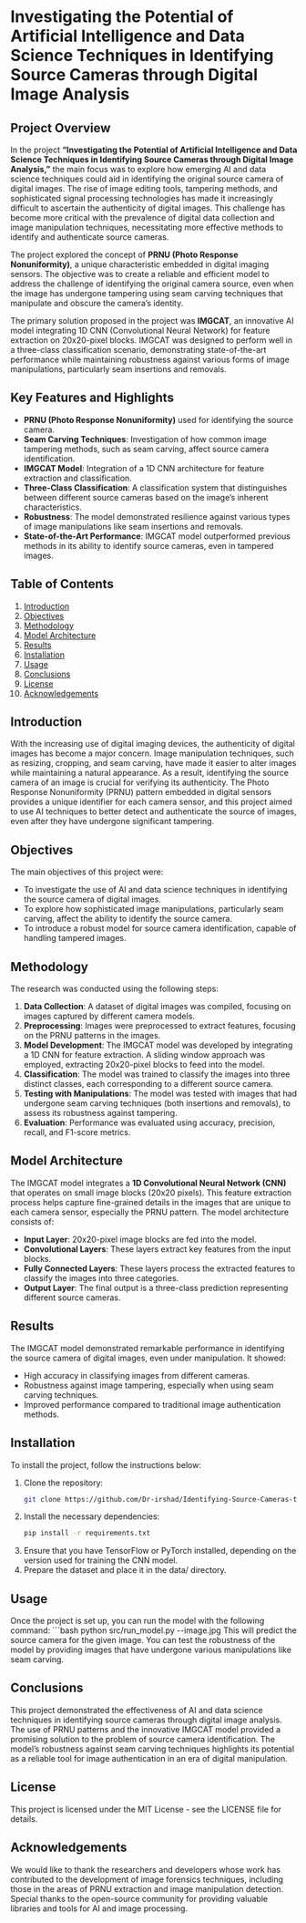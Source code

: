 # Investigating the Potential of Artificial Intelligence and Data Science Techniques in Identifying Source Cameras through Digital Image Analysis

## Project Overview
In the project **“Investigating the Potential of Artificial Intelligence and Data Science Techniques in Identifying Source Cameras through Digital Image Analysis,”** the main focus was to explore how emerging AI and data science techniques could aid in identifying the original source camera of digital images. The rise of image editing tools, tampering methods, and sophisticated signal processing technologies has made it increasingly difficult to ascertain the authenticity of digital images. This challenge has become more critical with the prevalence of digital data collection and image manipulation techniques, necessitating more effective methods to identify and authenticate source cameras. 

The project explored the concept of **PRNU (Photo Response Nonuniformity)**, a unique characteristic embedded in digital imaging sensors. The objective was to create a reliable and efficient model to address the challenge of identifying the original camera source, even when the image has undergone tampering using seam carving techniques that manipulate and obscure the camera’s identity. 

The primary solution proposed in the project was **IMGCAT**, an innovative AI model integrating 1D CNN (Convolutional Neural Network) for feature extraction on 20x20-pixel blocks. IMGCAT was designed to perform well in a three-class classification scenario, demonstrating state-of-the-art performance while maintaining robustness against various forms of image manipulations, particularly seam insertions and removals.

## Key Features and Highlights
- **PRNU (Photo Response Nonuniformity)** used for identifying the source camera.
- **Seam Carving Techniques**: Investigation of how common image tampering methods, such as seam carving, affect source camera identification.
- **IMGCAT Model**: Integration of a 1D CNN architecture for feature extraction and classification.
- **Three-Class Classification**: A classification system that distinguishes between different source cameras based on the image’s inherent characteristics.
- **Robustness**: The model demonstrated resilience against various types of image manipulations like seam insertions and removals.
- **State-of-the-Art Performance**: IMGCAT model outperformed previous methods in its ability to identify source cameras, even in tampered images.

## Table of Contents
1. [Introduction](#introduction)
2. [Objectives](#objectives)
3. [Methodology](#methodology)
4. [Model Architecture](#model-architecture)
5. [Results](#results)
6. [Installation](#installation)
7. [Usage](#usage)
8. [Conclusions](#conclusions)
9. [License](#license)
10. [Acknowledgements](#acknowledgements)

## Introduction
With the increasing use of digital imaging devices, the authenticity of digital images has become a major concern. Image manipulation techniques, such as resizing, cropping, and seam carving, have made it easier to alter images while maintaining a natural appearance. As a result, identifying the source camera of an image is crucial for verifying its authenticity. The Photo Response Nonuniformity (PRNU) pattern embedded in digital sensors provides a unique identifier for each camera sensor, and this project aimed to use AI techniques to better detect and authenticate the source of images, even after they have undergone significant tampering.

## Objectives
The main objectives of this project were:
- To investigate the use of AI and data science techniques in identifying the source camera of digital images.
- To explore how sophisticated image manipulations, particularly seam carving, affect the ability to identify the source camera.
- To introduce a robust model for source camera identification, capable of handling tampered images.

## Methodology
The research was conducted using the following steps:
1. **Data Collection**: A dataset of digital images was compiled, focusing on images captured by different camera models.
2. **Preprocessing**: Images were preprocessed to extract features, focusing on the PRNU patterns in the images.
3. **Model Development**: The IMGCAT model was developed by integrating a 1D CNN for feature extraction. A sliding window approach was employed, extracting 20x20-pixel blocks to feed into the model.
4. **Classification**: The model was trained to classify the images into three distinct classes, each corresponding to a different source camera.
5. **Testing with Manipulations**: The model was tested with images that had undergone seam carving techniques (both insertions and removals), to assess its robustness against tampering.
6. **Evaluation**: Performance was evaluated using accuracy, precision, recall, and F1-score metrics.

## Model Architecture
The IMGCAT model integrates a **1D Convolutional Neural Network (CNN)** that operates on small image blocks (20x20 pixels). This feature extraction process helps capture fine-grained details in the images that are unique to each camera sensor, especially the PRNU pattern. The model architecture consists of:
- **Input Layer**: 20x20-pixel image blocks are fed into the model.
- **Convolutional Layers**: These layers extract key features from the input blocks.
- **Fully Connected Layers**: These layers process the extracted features to classify the images into three categories.
- **Output Layer**: The final output is a three-class prediction representing different source cameras.

## Results
The IMGCAT model demonstrated remarkable performance in identifying the source camera of digital images, even under manipulation. It showed:
- High accuracy in classifying images from different cameras.
- Robustness against image tampering, especially when using seam carving techniques.
- Improved performance compared to traditional image authentication methods.

## Installation
To install the project, follow the instructions below:

1. Clone the repository:
   ```bash
   git clone https://github.com/Dr-irshad/Identifying-Source-Cameras-through-Digital-Image-Analysis.git

2. Install the necessary dependencies:
   ```bash
   pip install -r requirements.txt
3. Ensure that you have TensorFlow or PyTorch installed, depending on the version used for training the CNN model.
4. Prepare the dataset and place it in the data/ directory.

## Usage
Once the project is set up, you can run the model with the following command:
    ```bash
    python src/run_model.py --image.jpg
This will predict the source camera for the given image. You can test the robustness of the model by providing images that have undergone various manipulations like seam carving.

## Conclusions
This project demonstrated the effectiveness of AI and data science techniques in identifying source cameras through digital image analysis. The use of PRNU patterns and the innovative IMGCAT model provided a promising solution to the problem of source camera identification. The model’s robustness against seam carving techniques highlights its potential as a reliable tool for image authentication in an era of digital manipulation.

## License
This project is licensed under the MIT License - see the LICENSE file for details.

## Acknowledgements
We would like to thank the researchers and developers whose work has contributed to the development of image forensics techniques, including those in the areas of PRNU extraction and image manipulation detection. Special thanks to the open-source community for providing valuable libraries and tools for AI and image processing.




